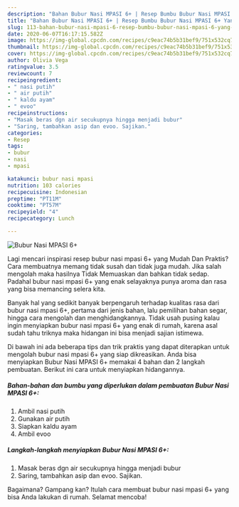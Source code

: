 ```yaml
---
description: "Bahan Bubur Nasi MPASI 6+ | Resep Bumbu Bubur Nasi MPASI 6+ Yang Enak Dan Lezat"
title: "Bahan Bubur Nasi MPASI 6+ | Resep Bumbu Bubur Nasi MPASI 6+ Yang Enak Dan Lezat"
slug: 113-bahan-bubur-nasi-mpasi-6-resep-bumbu-bubur-nasi-mpasi-6-yang-enak-dan-lezat
date: 2020-06-07T16:17:15.582Z
image: https://img-global.cpcdn.com/recipes/c9eac74b5b31bef9/751x532cq70/bubur-nasi-mpasi-6-foto-resep-utama.jpg
thumbnail: https://img-global.cpcdn.com/recipes/c9eac74b5b31bef9/751x532cq70/bubur-nasi-mpasi-6-foto-resep-utama.jpg
cover: https://img-global.cpcdn.com/recipes/c9eac74b5b31bef9/751x532cq70/bubur-nasi-mpasi-6-foto-resep-utama.jpg
author: Olivia Vega
ratingvalue: 3.5
reviewcount: 7
recipeingredient:
- " nasi putih"
- " air putih"
- " kaldu ayam"
- " evoo"
recipeinstructions:
- "Masak beras dgn air secukupnya hingga menjadi bubur"
- "Saring, tambahkan asip dan evoo. Sajikan."
categories:
- Resep
tags:
- bubur
- nasi
- mpasi

katakunci: bubur nasi mpasi 
nutrition: 103 calories
recipecuisine: Indonesian
preptime: "PT11M"
cooktime: "PT57M"
recipeyield: "4"
recipecategory: Lunch

---
```



![Bubur Nasi MPASI 6+](https://img-global.cpcdn.com/recipes/c9eac74b5b31bef9/751x532cq70/bubur-nasi-mpasi-6-foto-resep-utama.jpg)

Lagi mencari inspirasi resep bubur nasi mpasi 6+ yang Mudah Dan Praktis? Cara membuatnya memang tidak susah dan tidak juga mudah. Jika salah mengolah maka hasilnya Tidak Memuaskan dan bahkan tidak sedap. Padahal bubur nasi mpasi 6+ yang enak selayaknya punya aroma dan rasa yang bisa memancing selera kita.

Banyak hal yang sedikit banyak berpengaruh terhadap kualitas rasa dari bubur nasi mpasi 6+, pertama dari jenis bahan, lalu pemilihan bahan segar, hingga cara mengolah dan menghidangkannya. Tidak usah pusing kalau ingin menyiapkan bubur nasi mpasi 6+ yang enak di rumah, karena asal sudah tahu triknya maka hidangan ini bisa menjadi sajian istimewa.




Di bawah ini ada beberapa tips dan trik praktis yang dapat diterapkan untuk mengolah bubur nasi mpasi 6+ yang siap dikreasikan. Anda bisa menyiapkan Bubur Nasi MPASI 6+ memakai 4 bahan dan 2 langkah pembuatan. Berikut ini cara untuk menyiapkan hidangannya.

<!--inarticleads1-->

##### Bahan-bahan dan bumbu yang diperlukan dalam pembuatan Bubur Nasi MPASI 6+:

1. Ambil  nasi putih
1. Gunakan  air putih
1. Siapkan  kaldu ayam
1. Ambil  evoo




<!--inarticleads2-->

##### Langkah-langkah menyiapkan Bubur Nasi MPASI 6+:

1. Masak beras dgn air secukupnya hingga menjadi bubur
1. Saring, tambahkan asip dan evoo. Sajikan.




Bagaimana? Gampang kan? Itulah cara membuat bubur nasi mpasi 6+ yang bisa Anda lakukan di rumah. Selamat mencoba!
